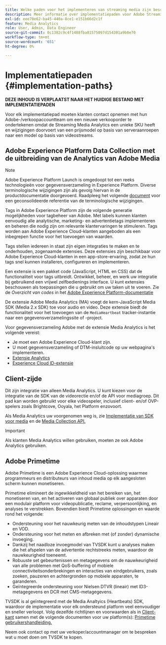 ```yaml
---
title: Welke paden voor het implementeren van streaming media zijn beschikbaar?
description: Meer informatie over implementatiepaden voor Adobe Streaming Media, waaronder Adobe Experience Platform-gegevensverzameling.
exl-id: eee70e62-ba45-440a-8ce1-e151b66d2c1f
feature: Media Analytics
role: User, Admin, Data Engineer
source-git-commit: 0c1382c9c4f1488fba81575097d154301a9b8e70
workflow-type: tm+mt
source-wordcount: '651'
ht-degree: 0%

---
```


# Implementatiepaden {#implementation-paths}

**DEZE INHOUD IS VERPLAATST NAAR HET HUIDIGE BESTAND MET IMPLEMENTATIEPADEN**

Voor elk implementatiepad moeten klanten contact opnemen met hun Adobe-/verkoopaccountteam om een nieuwe verkooporder te ondertekenen omdat de Streaming Media Analytics een unieke SKU heeft en wijzigingen doorvoert van een prijsmodel op basis van serveraanroepen naar een model op basis van videostreams.

## Adobe Experience Platform Data Collection met de uitbreiding van de Analytics van Adobe Media

>[!NOTE]
>Adobe Experience Platform Launch is omgedoopt tot een reeks technologieën voor gegevensverzameling in Experience Platform. Diverse terminologische wijzigingen zijn als gevolg hiervan in de productdocumentatie doorgevoerd. Raadpleeg het volgende [document](https://experienceleague.adobe.com/docs/experience-platform/tags/term-updates.html?lang=en) voor een geconsolideerde referentie van de terminologische wijzigingen.


Tags in Adobe Experience Platform zijn de volgende generatie mogelijkheden voor tagbeheer van Adobe. Met labels kunnen klanten eenvoudig alle analytische, marketing- en advertentietags implementeren en beheren die nodig zijn om relevante klantervaringen te stimuleren. Tags worden aan Adobe Experience Cloud-klanten aangeboden als een inbegrepen functie voor het toevoegen van waarden.

Tags stellen iedereen in staat zijn eigen integraties te maken en te onderhouden, zogenaamde extensies. Deze extensies zijn beschikbaar voor Adobe Experience Cloud-klanten in een app-store-ervaring, zodat ze hun tags snel kunnen installeren, configureren en implementeren.

Een extensie is een pakket code (JavaScript, HTML en CSS) dat de functionaliteit voor tags uitbreidt. Ontwikkel, beheer, en werk uw integratie bij gebruikend een vrijwel zelfbedienings interface. U kunt extensies beschouwen als toepassingen die u gebruikt om uw taken uit te voeren. Zie de *Overzicht van codes* in het [Adobe Experience Platform-documentatie](https://experienceleague.adobe.com/docs/experience-platform/tags/home.html)

De extensie Adobe Media Analytics (MA) voegt de kern-JavaScript Media SDK (Media 2.x SDK) toe voor audio en video. Deze extensie biedt de functionaliteit voor het toevoegen van de `MediaHeartbeat` tracker-instantie naar een gegevensverzamelingssite of -project.

Voor gegevensverzameling Adobe met de extensie Media Analytics is het volgende vereist:
* Je moet een Adobe Experience Cloud-klant zijn.
* U moet gegevensverzameling of DTM-insluitcode op uw webpagina&#39;s implementeren.
* [Extensie Analytics](https://experienceleague.adobe.com/docs/experience-platform/tags/extensions/adobe/analytics/overview.html)
* [Experience Cloud ID-extensie](https://experienceleague.adobe.com/docs/experience-platform/tags/extensions/adobe/id-service/overview.html)


## Client-zijde

Dit zijn integratie van alleen Media Analytics. U kunt kiezen voor de integratie van de SDK van de videorectie en/of de API voor mediagroep. Dit pad kan worden gebruikt voor elke videospeler, inclusief client- en/of OVP-spelers zoals Brightcove, Ooyala, het Platform enzovoort.

Als Media Analytics uw voorgenomen weg is, zie [Implementatie van SDK voor media](/help/legacy/setup/legacy-setup-overview.md) en de [Media Collection API.](/help/implementation/media-collection-api/mc-api-overview.md)

>[!IMPORTANT]
>Als klanten Media Analytics willen gebruiken, moeten ze ook Adobe Analytics gebruiken.

## Adobe Primetime

Adobe Primetime is een Adobe Experience Cloud-oplossing waarmee programmeurs en distributeurs van inhoud media op elk aangesloten scherm kunnen monetiseren.

Primetime elimineert de ingewikkeldheid van het bereiken van, het monetiseren van, en het activeren van globaal publiek over apparaten door een modulair platform voor videopublicatie, reclame, verpersoonlijking, en analyses te verstrekken. Bovendien biedt Primetime oplossingen en waarde rond het volgende:

* Ondersteuning voor het nauwkeurig meten van de inhoudstypen Lineair en VOD.
* Ondersteuning voor het meten en afbreken met (of zonder) dynamische invoeging.
* Dankzij het naadloze invoegmodel van TVSDK kunt u analyses maken die het afspelen van de advertentie rechtstreeks meten, waardoor de nauwkeurigheid toeneemt.
* Robuuste set gebeurtenissen en metagegevens om de nauwkeurigheid van alle problemen met QoS-buffering of mobiele connectiviteitsonderbrekingen en interacties van eindgebruikers, zoals zoeken, pauzeren en achtergronden op mobiele apparaten, te garanderen.
* Geïntegreerde ondersteuning voor Nielsen DTVR (lineair) met ID3-metagegevens en DCR met CMS-metagegevens.


TVSDK is al geïntegreerd met de Media Analtyics (Heartbeats) SDK, waardoor de implementatie voor elk ondersteund platform veel eenvoudiger en sneller verloopt. Volg dezelfde richtlijnen en voorwaarden als in [Client-kant](/help/legacy/intro-to-ava/implementation-paths/client-side-path.md) samen met de volgende documenten voor uw platform(s): [Primetime gebruikershandleiding.](https://helpx.adobe.com/nl/primetime/user-guide.html)

Neem ook contact op met uw verkoper/accountmanager om te bespreken wat u moet doen om TVSDK te kopen.
